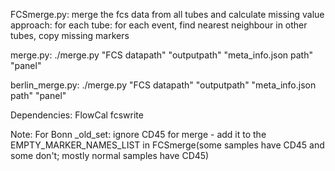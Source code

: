 FCSmerge.py:
	merge the fcs data from all tubes and calculate missing value
	approach:
		for each tube:
		  for each event, find nearest neighbour in other tubes, copy missing markers
		  
merge.py:
	./merge.py "FCS datapath" "outputpath" "meta_info.json path" "panel"
	
berlin_merge.py:
	./merge.py "FCS datapath" "outputpath" "meta_info.json path" "panel"
	

Dependencies:
	FlowCal
	fcswrite

Note:
For Bonn _old_set: ignore CD45 for merge 
	- add it to the EMPTY_MARKER_NAMES_LIST in FCSmerge(some samples have CD45 and some don't; mostly normal samples have CD45)